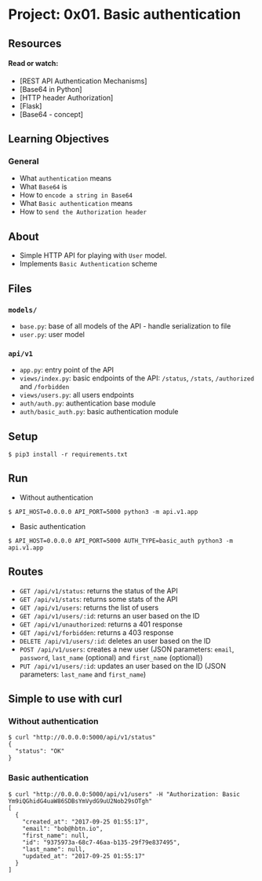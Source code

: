 # Project: 0x01. Basic authentication

## Resources

#### Read or watch:

* [REST API Authentication Mechanisms]
* [Base64 in Python]
* [HTTP header Authorization]
* [Flask]
* [Base64 - concept]
## Learning Objectives

### General

* What `authentication` means
* What `Base64` is
* How to `encode a string in Base64`
* What `Basic authentication` means
* How to `send the Authorization header`


## About
- Simple HTTP API for playing with `User` model.
- Implements `Basic Authentication` scheme

## Files

### `models/`

- `base.py`: base of all models of the API - handle serialization to file
- `user.py`: user model

### `api/v1`

- `app.py`: entry point of the API
- `views/index.py`: basic endpoints of the API: `/status`, `/stats`, `/authorized` and `/forbidden`
- `views/users.py`: all users endpoints
- `auth/auth.py`: authentication base module
- `auth/basic_auth.py`: basic authentication module

## Setup
```
$ pip3 install -r requirements.txt
```


## Run
- Without authentication
```
$ API_HOST=0.0.0.0 API_PORT=5000 python3 -m api.v1.app
```
- Basic authentication
```
$ API_HOST=0.0.0.0 API_PORT=5000 AUTH_TYPE=basic_auth python3 -m api.v1.app
```
## Routes

- `GET /api/v1/status`: returns the status of the API
- `GET /api/v1/stats`: returns some stats of the API
- `GET /api/v1/users`: returns the list of users
- `GET /api/v1/users/:id`: returns an user based on the ID
- `GET /api/v1/unauthorized`: returns a 401 response
- `GET /api/v1/forbidden`: returns a 403 response
- `DELETE /api/v1/users/:id`: deletes an user based on the ID
- `POST /api/v1/users`: creates a new user (JSON parameters: `email`, `password`, `last_name` (optional) and `first_name` (optional))
- `PUT /api/v1/users/:id`: updates an user based on the ID (JSON parameters: `last_name` and `first_name`)

## Simple to use with curl

### Without authentication
```
$ curl "http://0.0.0.0:5000/api/v1/status"
{
  "status": "OK"
}
```
### Basic authentication
```
$ curl "http://0.0.0.0:5000/api/v1/users" -H "Authorization: Basic Ym9iQGhidG4uaW86SDBsYmVydG9uU2Nob29sOTgh"
[
  {
    "created_at": "2017-09-25 01:55:17", 
    "email": "bob@hbtn.io", 
    "first_name": null, 
    "id": "9375973a-68c7-46aa-b135-29f79e837495", 
    "last_name": null, 
    "updated_at": "2017-09-25 01:55:17"
  }
]
```